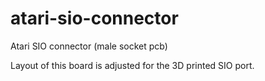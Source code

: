 # atari-sio-connector

Atari SIO connector (male socket pcb)

Layout of this board is adjusted for the 3D printed SIO port.
